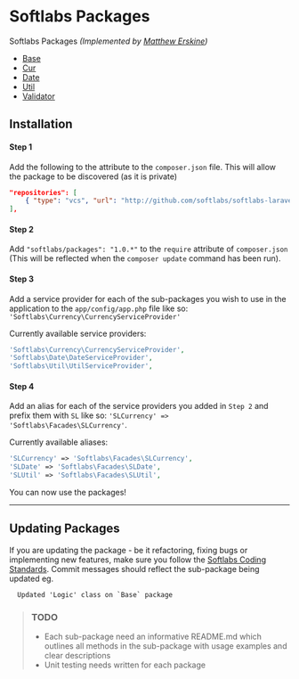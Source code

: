 Softlabs Packages
================

Softlabs Packages *(Implemented by [Matthew Erskine](https://github.com/matthewerskine))*

- [Base](https://github.com/Softlabs/softlabs-laravel/tree/master/src/Softlabs/Base)
- [Cur](https://github.com/Softlabs/softlabs-laravel/tree/master/src/Softlabs/Cur)
- [Date](https://github.com/Softlabs/softlabs-laravel/tree/master/src/Softlabs/Date)
- [Util](https://github.com/Softlabs/softlabs-laravel/tree/master/src/Softlabs/Util)
- [Validator](https://github.com/Softlabs/softlabs-laravel/tree/master/src/Softlabs/Validator)

## Installation

#### Step 1
Add the following to the attribute to the `composer.json` file. This will allow the package to be discovered (as it is private)
```json
"repositories": [
	{ "type": "vcs", "url": "http://github.com/softlabs/softlabs-laravel" }
],
```

#### Step 2
Add `"softlabs/packages": "1.0.*"` to the `require` attribute of `composer.json` (This will be reflected when the `composer update` command has been run).

#### Step 3
Add a service provider for each of the sub-packages you wish to use in the application to the `app/config/app.php` file like so: `'Softlabs\Currency\CurrencyServiceProvider'`

Currently available service providers:

```php
'Softlabs\Currency\CurrencyServiceProvider',
'Softlabs\Date\DateServiceProvider',
'Softlabs\Util\UtilServiceProvider',
```

#### Step 4
Add an alias for each of the service providers you added in `Step 2` and prefix them with `SL` like so: `'SLCurrency' => 'Softlabs\Facades\SLCurrency'`.

Currently available aliases:

```php
'SLCurrency' => 'Softlabs\Facades\SLCurrency',
'SLDate' => 'Softlabs\Facades\SLDate',
'SLUtil' => 'Softlabs\Facades\SLUtil',
```


You can now use the packages!

------

## Updating Packages

If you are updating the package - be it refactoring, fixing bugs or implementing new features, make sure you follow the [Softlabs Coding Standards](https://github.com/Softlabs/Softlabs/blob/master/Coding_Standards/Softlabs%20Coding%20Standards.md).
Commit messages should reflect the sub-package being updated eg.

```
  Updated 'Logic' class on `Base` package
```

<blockquote>
<h3>TODO</h3>
<ul>
<li>Each sub-package need an informative README.md which outlines all methods in the sub-package with usage examples and clear descriptions</li>
<li>Unit testing needs written for each package</li>
</ul>
</blockquote>
